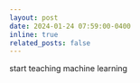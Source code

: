```yaml
---
layout: post
date: 2024-01-24 07:59:00-0400
inline: true
related_posts: false
---
```


start teaching machine learning
